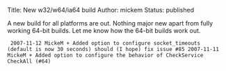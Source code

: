 Title: New w32/w64/ia64 build
Author: mickem
Status: published

A new build for all platforms are out. Nothing major new apart from
fully working 64-bit builds. Let me know how the 64-bit builds work out.

     2007-11-12 MickeM + Added option to configure socket_timeouts (default is now 30 seconds) should (I hope) fix issue #85 2007-11-11 MickeM + Added option to configure the behavior of CheckService CheckAll (#64) 
